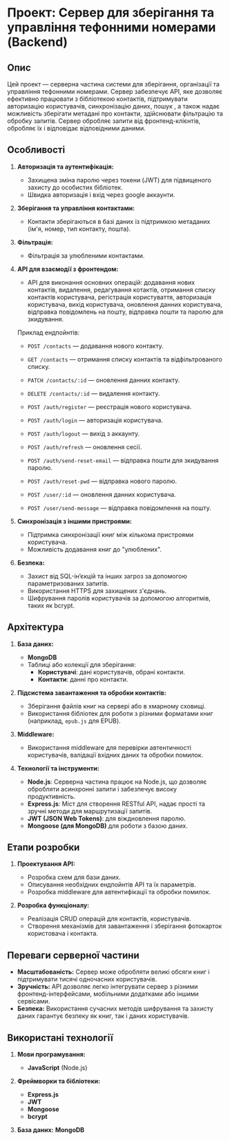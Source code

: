 # Проект: Сервер для зберігання та управління тефонними номерами (Backend)

## Опис

Цей проект — серверна частина системи для зберігання, організації та управління тефонними номерами. Сервер забезпечує API, яке дозволяє ефективно працювати з бібліотекою контактів, підтримувати авторизацію користувачів, синхронізацію даних, пошук , а також надає можливість зберігати метадані про контакти, здійснювати фільтрацію та обробку запитів. Сервер обробляє запити від фронтенд-клієнтів, обробляє їх і відповідає відповідними даними.

## Особливості

1. **Авторизація та аутентифікація:**
   - Захищена зміна паролю через токени (JWT) для підвищеного захисту до особистих бібліотек.
   - Швидка авторизація і вхід через google аккаунти.

2. **Зберігання та управління контактами:**
   - Контакти зберігаються в базі даних із підтримкою метаданих (ім'я, номер, тип контакту, пошта).   

3. **Фільтрація:**  
   - Фільтрація за улюбленими контактами.

4. **API для взаємодії з фронтендом:**
   - API для виконання основних операцій: додавання нових контактів, видалення, редагування котактів, отримання списку контактів користувача, регістрація користуваття, авторизація користувача, вихід користувача, оновлення данних користувача, відправка повідомлень на пошту, відправка пошти та паролю для зкидування.
      
   Приклад ендпойнтів:
   - `POST /contacts` — додавання нового контакту.
   - `GET /contacts` — отримання списку контактів та відфільтрованого списку.  
   - `PATСH /contacts/:id` — оновлення данних контакту.
   - `DELETE /contacts/:id` — видалення контакту.
   
   - `POST /auth/register` — реєстрація нового користувача.
   - `POST /auth/login` — авторизація користувача.
   - `POST /auth/logout` — вихід з аккаунту.
   -  `POST /auth/refresh` — оновлення сесії.
   -  `POST /auth/send-reset-email` — відправка пошти для зкидування паролю.
   -  `POST /auth/reset-pwd` — відправка нового паролю.
  
   -  `POST /user/:id` — оновлення данних користувача.
   -  `POST /user/send-message` — відправка повідомлення на пошту.

5. **Синхронізація з іншими пристроями:**
   - Підтримка синхронізації книг між кількома пристроями користувача.
   - Можливість додавання книг до "улюблених".

6. **Безпека:**
   - Захист від SQL-ін’єкцій та інших загроз за допомогою параметризованих запитів.
   - Використання HTTPS для захищених з'єднань.
   - Шифрування паролів користувачів за допомогою алгоритмів, таких як bcrypt.

## Архітектура

1. **База даних:**
   - **MongoDB** 
   - Таблиці або колекції для зберігання:
     - **Користувачі**: дані користувачів, обрані контакти.
     - **Контакти**: данні про контакти.    

2. **Підсистема завантаження та обробки контактів:**
   - Зберігання файлів книг на сервері або в хмарному сховищі.
   - Використання бібліотек для роботи з різними форматами книг (наприклад, `epub.js` для EPUB).

3. **Middleware:**  
   - Використання middleware для перевірки автентичності користувачів, валідації вхідних даних та обробки помилок.

4. **Технології та інструменти:**
   - **Node.js**: Серверна частина працює на Node.js, що дозволяє обробляти асинхронні запити і забезпечує високу продуктивність.
   - **Express.js**: Міст для створення RESTful API, надає прості та зручні методи для маршрутизації запитів.
   - **JWT (JSON Web Tokens)**: для віждновлення паролю.
   - **Mongoose (для MongoDB)** для роботи з базою даних.

## Етапи розробки

1. **Проектування API:**
   - Розробка схем для бази даних.
   - Описування необхідних ендпойнтів API та їх параметрів.
   - Розробка middleware для автентифікації та обробки помилок.

2. **Розробка функціоналу:**
   - Реалізація CRUD операцій для контактів, користувачів.   
   - Створення механізмів для завантаження і зберігання фотокарток користовача і контакта.

## Переваги серверної частини

- **Масштабованість:** Сервер може обробляти великі обсяги книг і підтримувати тисячі одночасних користувачів.
- **Зручність:** API дозволяє легко інтегрувати сервер з різними фронтенд-інтерфейсами, мобільними додатками або іншими сервісами.
- **Безпека:** Використання сучасних методів шифрування та захисту даних гарантує безпеку як книг, так і даних користувачів.

## Використані технології

1. **Мови програмування:**
   - **JavaScript** (Node.js)   

2. **Фреймворки та бібліотеки:**
   - **Express.js** 
   - **JWT**
   - **Mongoose**
   - **bcrypt**

3. **База даних:**
   **MongoDB**


